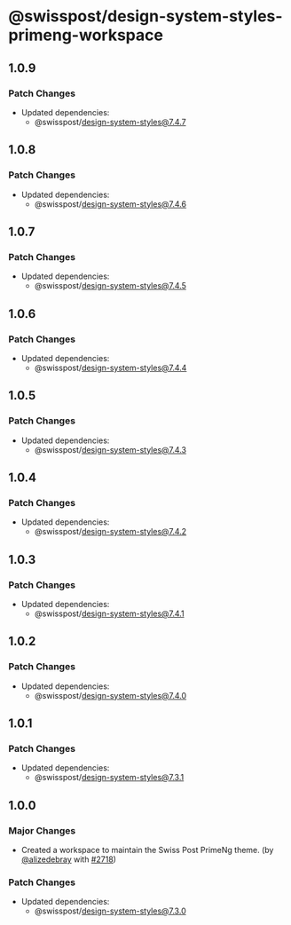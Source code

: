# @swisspost/design-system-styles-primeng-workspace

## 1.0.9

### Patch Changes

- Updated dependencies:
  - @swisspost/design-system-styles@7.4.7

## 1.0.8

### Patch Changes

- Updated dependencies:
  - @swisspost/design-system-styles@7.4.6

## 1.0.7

### Patch Changes

- Updated dependencies:
  - @swisspost/design-system-styles@7.4.5

## 1.0.6

### Patch Changes

- Updated dependencies:
  - @swisspost/design-system-styles@7.4.4

## 1.0.5

### Patch Changes

- Updated dependencies:
  - @swisspost/design-system-styles@7.4.3

## 1.0.4

### Patch Changes

- Updated dependencies:
  - @swisspost/design-system-styles@7.4.2

## 1.0.3

### Patch Changes

- Updated dependencies:
  - @swisspost/design-system-styles@7.4.1

## 1.0.2

### Patch Changes

- Updated dependencies:
  - @swisspost/design-system-styles@7.4.0

## 1.0.1

### Patch Changes

- Updated dependencies:
  - @swisspost/design-system-styles@7.3.1

## 1.0.0

### Major Changes

- Created a workspace to maintain the Swiss Post PrimeNg theme. (by [@alizedebray](https://github.com/alizedebray) with [#2718](https://github.com/swisspost/design-system/pull/2718))

### Patch Changes

- Updated dependencies:
  - @swisspost/design-system-styles@7.3.0

